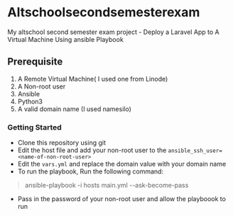 # Altschoolsecondsemesterexam
My altschool second semester exam project - Deploy a Laravel App to A Virtual Machine Using ansible Playbook

## Prerequisite
1. A Remote Virtual Machine( I used one from Linode)
2. A Non-root user
3. Ansible
4. Python3
5. A valid domain name (I used namesilo)

### Getting Started
- Clone this repository using git
- Edit the host file and add your non-root user to the `ansible_ssh_user=<name-of-non-root-user>`
- Edit the `vars.yml` and replace the domain value with your domain name
- To run the playbook, Run the following command:

> ansible-playbook -i hosts main.yml --ask-become-pass

- Pass in the password of your non-root user and allow the playboook to run




